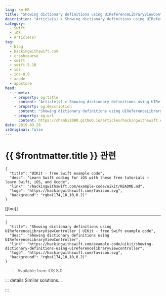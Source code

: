 ```yaml
---
lang: ko-KR
title: "Showing dictionary definitions using UIReferenceLibraryViewController"
description: "Article(s) > Showing dictionary definitions using UIReferenceLibraryViewController"
category:
  - Swift
  - iOS
  - Article(s)
tag: 
  - blog
  - hackingwithswift.com
  - crashcourse
  - swift
  - swift-5.10
  - ios
  - ios-8.0
  - xcode
  - appstore
head:
  - - meta:
    - property: og:title
      content: "Article(s) > Showing dictionary definitions using UIReferenceLibraryViewController"
    - property: og:description
      content: "Showing dictionary definitions using UIReferenceLibraryViewController"
    - property: og:url
      content: https://chanhi2000.github.io/articles/hackingwithswift.com/example-code/uikit/showing-dictionary-definitions-using-uireferencelibraryviewcontroller.html
date: 2019-03-28
isOriginal: false
---
```


# {{ $frontmatter.title }} 관련

```component VPCard
{
  "title": "UIKit - free Swift example code",
  "desc": "Learn Swift coding for iOS with these free tutorials – learn Swift, iOS, and Xcode",
  "link": "/hackingwithswift.com/example-code/uikit/README.md",
  "logo": "https://hackingwithswift.com/favicon.svg",
  "background": "rgba(174,10,10,0.2)"
}
```

[[toc]]

---

```component VPCard
{
  "title": "Showing dictionary definitions using UIReferenceLibraryViewController | UIKit - free Swift example code",
  "desc": "Showing dictionary definitions using UIReferenceLibraryViewController",
  "link": "https://hackingwithswift.com/example-code/uikit/showing-dictionary-definitions-using-uireferencelibraryviewcontroller",
  "logo": "https://hackingwithswift.com/favicon.svg",
  "background": "rgba(174,10,10,0.2)"
}
```

> Available from iOS 8.0

<!-- TODO: 작성 -->

<!--
UIKit has a built-in dictionary and a built-in way of showing definitions for that dictionary, all done using `UIReferenceLibraryViewController`. Before you try using it, you should call its `dictionaryHasDefinition()` method to make sure a definition exists, like this:

```swift
if UIReferenceLibraryViewController.dictionaryHasDefinition(forTerm: "Swift") {
    // code
}
```

If a definition exists, you create an instance of the view controller using the word you want to show, then present is as normal:

```swift
let referenceVC = UIReferenceLibraryViewController(term: "Swift")
present(referenceVC, animated: true)
```

-->

::: details Similar solutions…

<!--
/example-code/language/what-is-a-dictionary">What is a dictionary? 
/example-code/language/how-to-transform-a-dictionary-using-mapvalues">How to transform a dictionary using mapValues() 
/example-code/language/how-to-specify-default-values-for-dictionary-keys">How to specify default values for dictionary keys 
/quick-start/swiftui/showing-and-hiding-form-rows">Showing and hiding form rows 
/quick-start/swiftui/how-to-create-multi-column-lists-using-table">How to create multi-column lists using Table</a>
-->

:::

